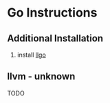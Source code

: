 # Go Instructions

## Additional Installation

1.  install [llgo](https://llvm.org/svn/llvm-project/llgo/trunk/README.TXT)

## llvm - unknown

TODO
